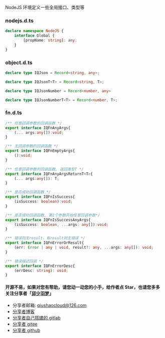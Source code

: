 NodeJS 环境定义一些全局接口、类型等

### nodejs.d.ts
```typescript
declare namespace NodeJS {
    interface Global {
        [propName: string]: any;
    }
}
```


### object.d.ts
```typescript
declare type IQJson = Record<string, any>;

declare type IQJsonT<T> = Record<string, T>;

declare type IQJsonNumber = Record<number, any>

declare type IQJsonNumberT<T> = Record<number, T>;
```


### fn.d.ts
```typescript
/** 任意回调参数的回调函数 */
export interface IQFnAnyArgs{
    (... args:any[]):void;
}

/** 无回调参数的回调函数 */
export interface IQFnEmptyArgs{
    ():void;
}

/** 任意回调参数的回调函数, 返回类型T */
export interface IQFnAnyArgsReturnT<T>{
    (... args:any[]): T;
}

/** 是否成功回调函数 */
export interface IQFnIsSuccess{
    (isSuccess: boolean):void;
}

/** 是否成功回调函数, 第2个参数开始任意回调参数*/
export interface IQFnIsSuccessAnyArgs{
    (isSuccess: boolean, ...args: any[]):void;
}

/** 错误则无result，有result则无错误 */
export interface IQFnErrorOrResult{
    (err: Error | any | void, result?: any, ...args: any[]): void;
}

/** 错误描述回调 */
export interface IQFnErrorDesc{
    (errDesc: string): void;
}
```


#### 开源不易，如果对您有帮助，请您动一动您的小手，给作者点 Star，也请您多多关注分享者「[邱少羽梦](https://www.qiushaocloud.top)」

* 分享者邮箱: [qiushaocloud@126.com](mailto:qiushaocloud@126.com)
* [分享者博客](https://www.qiushaocloud.top)
* [分享者自己搭建的 gitlab](https://gitlab.qiushaocloud.top/qiushaocloud) 
* [分享者 gitee](https://gitee.com/qiushaocloud/dashboard/projects) 
* [分享者 github](https://github.com/qiushaocloud?tab=repositories) 
